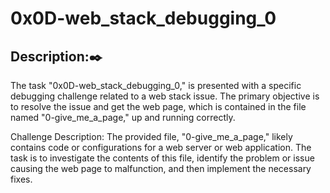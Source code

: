 # 0x0D-web_stack_debugging_0


## Description:✒️
The task "0x0D-web_stack_debugging_0," is presented with a specific debugging challenge related to a web stack issue. The primary objective is to resolve the issue and get the web page, which is contained in the file named "0-give_me_a_page," up and running correctly.

Challenge Description:
The provided file, "0-give_me_a_page," likely contains code or configurations for a web server or web application. The task is to investigate the contents of this file, identify the problem or issue causing the web page to malfunction, and then implement the necessary fixes.
